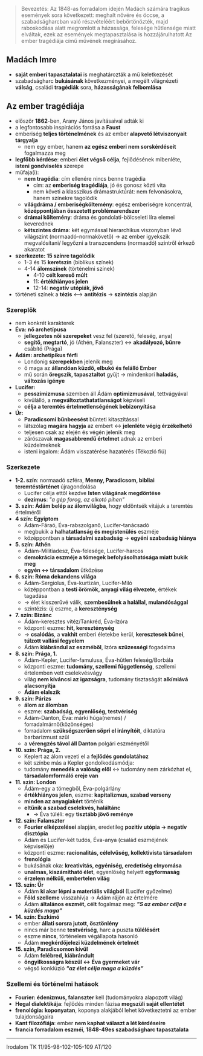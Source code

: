 > Bevezetés:
> Az 1848-as forradalom idején Madách számára tragikus események sora következett: meghalt nővére és öccse, a szabadságharcban való részvételéért bebörtönözték, majd raboskodása alatt megromlott a házassága, felesége hűtlensége miatt elváltak, ezek az események megtapasztalása is hozzájárulhatott Az ember tragédiája című művének megírásához.
## Madách Imre
- **saját emberi tapasztalatai** is meghatározták a mű keletkezését
- szabadságharc **bukásának** következményei, a megélt világnézeti **válság**, családi **tragédiák** sora, **házasságának felbomlása**
## Az ember tragédiája
- először **1862**-ben, Arany János javításaival adták ki
- a legfontosabb inspirációs forrása a **Faust**
- emberiség **teljes történelmének** és az ember **alapvető létviszonyait tárgyalja**
	- nem egy ember, hanem **az egész emberi nem sorskérdéseit** fogalmazza meg
- **legfőbb kérdése**: emberi **élet végső célja**, fejlődésének mibenléte, **isteni gondviselés** szerepe
- műfaja(i):
	- **nem tragédia**: cím ellenére nincs benne tragédia
		- cím: az **emberiség tragédiája**, jó és gonosz közti vita
		- nem követi a klasszikus drámastruktúrát: nem felvonásokra, hanem színekre tagolódik
	- **világdráma / emberiségköltemény**: egész emberiségre koncentrál, **középpontjában összetett problémarendszer**
	- **drámai költemény**: dráma és gondolati-bölcseleti líra elemei keverednek
	- **kétszintes dráma**: két egymással hierarchikus viszonyban lévő világszint (normaadó-normakövető) -> az ember igyekszik megvalósítani/ legyőzni a transzcendens (normaadó) szintről érkező akaratot
- **szerkezete: 15 színre tagolódik**
	- 1-3 és 15 **keretszín** (biblikus színek)
	- 4-14 **álomszínek** (történelmi színek)
		- 4-10 **célt kereső múlt**
		- 11: **értékhiányos jelen**
		- 12-14: **negatív utópiák, jövő**
- történeti színek a **tézis** <–> **antitézis** -> **szintézis** alapján
### Szereplők
- nem konkrét karakterek
- **Éva: nő archetípusa**
	- **jellegzetes női szerepeket** vesz fel (szerető, feleség, anya)
	- **segítő, megtartó**, jó (Athén, Falanszter) <-> **akadályozó, bűnre** csábító (Prága)
- **Ádám: archetipikus férfi**
	- Londonig **szerepekben** jelenik meg
	- ő maga az **állandóan küzdő, elbukó és felálló Ember**
	- mű során **öregszik, tapasztaltot** gyűjt -> mindenkori **haladás, változás igénye**
- **Lucifer:**
	- **pesszimizmusa** szemben áll Ádám **optimizmusával**, tettvágyával
	- kívülálló, a **megváltoztathatatlanságot** képviseli
	- **célja a teremtés értelmetlenségének bebizonyítása**
- **Úr:** 
	- **Paradicsomi bűnbeesést** bünteti kitaszítással
	- látszólag **magára hagyja** az embert <-> **jelenléte végig érzékelhető**
	- teljesen csak az elején és végén jelenik meg
	- zárószavak **magasabbrendű értelmet** adnak az emberi küzdelmeknek
	- isteni irgalom: Ádám visszatérése hazatérés (Tékozló fiú)
### Szerkezete
- **1-2. szín**: normaadó szféra, **Menny, Paradicsom, bibliai teremtéstörténet** újragondolása
	- Lucifer célja ettől kezdve **Isten világának megdöntése**
	- **dezimus**: *"a gép forog, az alkotó pihen"*
- **3. szín: Ádám belép az álomvilágba**, hogy eldöntsék vitájuk a teremtés értelméről
- **4 szín: Egyiptom**
	- Ádám-Fáraó, Éva-rabszolganő, Lucifer-tanácsadó
	- megbukik a **halhatatlanság és megistenülés** eszméje
	- középpontban a **társadalmi szabadság** -> **egyéni szabadság hiánya**
- **5. szín: Athén**
	- Ádám-Militiadesz, Éva-felesége, Lucifer-harcos
	- **demokrácia eszméje a tömegek befolyásolhatósága miatt bukik meg**
	- **egyén <-> társadalom** ütközése
- **6. szín: Róma dekandens világa**
	- Ádám-Sergiolus, Éva-kurtizán, Lucifer-Miló
	- középpontban a **testi örömök, anyagi világ élvezete**, értékek tagadása
	- -> élet kisszerűvé válik, **szembesülnek a halállal, mulandósággal**
	- szintézis: új eszme, a **kereszténység**
- **7. szín: Bizánc**
	- Ádám-keresztes vitéz/Tankréd, Éva-Izóra
	- központi eszme: **hit, kereszténység**
	- -> **csalódás**, a **vakhit** emberi életekbe kerül, **keresztesek bűnei**, **túlzott vallási fegyelem**
	- Ádám **kiábrándul az eszméből**, Izóra **szüzességi** fogadalma
- **8. szín: Prága, 1.**
	- Ádám-Kepler, Lucifer-famulusa, Éva-hűtlen feleség/Borbála
	- központi eszme: **tudomány, szellemi függetlenség**, szellemi értelemben vett cselekvésvágy
	- világ **nem kíváncsi az igazságra**, tudomány tisztaságát **alkímiává alacsonyítja**
	- **Ádám elalszik**
- **9. szín: Párizs**
	- **álom az álomban**
	- eszme: **szabadság, egyenlőség, testvériség** 
	- Ádám-Danton, Éva: márki húga(nemes) / forradalmárnő(közönséges)
	- forradalom **szükségszerűen söpri el irányítóit**, diktatúra barbarizmust szül
	- a **vérengzés távol áll Danton** polgári eszményétől
- **10. szín: Prága, 2.**
	- Keplert az álom vezeti el a **fejlődés gondolatához**
	- két színbe más a Kepler gondolkodásmódja:
	- tudomány **menedék a valóság elől** <-> tudomány nem zárkózhat el, **társadalomformáló ereje van**
- **11. szín: London**
	- Ádám-egy a tömegből, Éva-polgárlány
	- **értékhiányos jelen**, eszme: **kapitalizmus, szabad verseny**
	- **minden az anyagiakért** történik
	- **eltűnik a szabad cselekvés, haláltánc**
		- -> Éva túléli: egy **tisztább jövő reménye**
- **12. szín: Falanszter**
	- **Fourier elképzelései** alapján, eredetileg **pozitív utópia -> negatív disztópia**
	- Ádám és Lucifer-két tudós, Éva-anya (család eszméjének képviselője)
	- központi eszme: **racionalitás, célelvűség, kollektivista társadalom**
	- **frenológia**
	- bukásának oka: **kreativitás, egyéniség, eredetiség elnyomása**
	- **unalmas, kiszámítható élet**, egyenlőség helyett **egyformaság**
	- **érzelem nélküli, embertelen világ**
- **13. szín: Űr**
	- Ádám **ki akar lépni a materiális világból** (Lucifer győzelme)
	- **Föld szelleme** visszahívja -> Ádám rájön az értelmére 
	- Ádám **általános eszmét, célt** fogalmaz meg:
			***"S az ember célja e küzdés maga"***
- **14. szín: Eszkimó**
	- ember **állati sorsra jutott, ösztönlény**
	- nincs már benne **testvériség**, harc a puszta **túlélésért**
	- eszme **nincs**, történelem végállapota hasonló
	- Ádám **megkérdőjelezi küzdelmének értelmét**
- **15. szín, Paradicsomon kívül**
	- Ádám **felébred, kiábrándult**
	- **öngyilkosságra készül <-> Éva gyermeket vár**
	- végső konklúzió
			***"az élet célja maga a küzdés"***
### Szellemi és történelmi hatások
- **Fourier: édenizmus, falanszter** kell (tudományokra alapozott világ)
- **Hegal dialektikája**: fejlődés minden fázisa **megszüli saját ellentétét**
- **frenológia: koponyatan**, koponya alakjából lehet következtetni az ember tulajdonságaira
- **Kant filozófiája**: ember **nem kaphat választ a lét kérdéseire**
- **francia forradalom eszméi**, **1848-49es szabadságharc tapasztalata**
---
Irodalom TK 11/95-98-102-105-109
AT/120